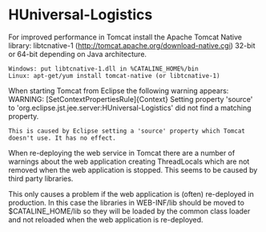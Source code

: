 HUniversal-Logistics
====================

For improved performance in Tomcat install the Apache Tomcat Native library:
	libtcnative-1 (http://tomcat.apache.org/download-native.cgi)
    32-bit or 64-bit depending on Java architecture.
    
	Windows: put libtcnative-1.dll in %CATALINE_HOME%/bin
	Linux: apt-get/yum install tomcat-native (or libtcnative-1)
	
	
When starting Tomcat from Eclipse the following warning appears:
	WARNING: [SetContextPropertiesRule]{Context} Setting property 'source'
	to 'org.eclipse.jst.jee.server:HUniversal-Logistics' did not find a
	matching property.
	
	This is caused by Eclipse setting a 'source' property which Tomcat
	doesn't use. It has no effect.


When re-deploying the web service in Tomcat there are a number of warnings about
the web application creating ThreadLocals which are not removed when the web
application is stopped. This seems to be caused by third party libraries.

This only causes a problem if the web application is (often) re-deployed in 
production. In this case the libraries in WEB-INF/lib should be moved to
$CATALINE_HOME/lib so they will be loaded by the common class loader and not
reloaded when the web application is re-deployed.
